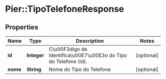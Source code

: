 # Pier::TipoTelefoneResponse

## Properties
Name | Type | Description | Notes
------------ | ------------- | ------------- | -------------
**id** | **Integer** | C\u00F3digo de Identifica\u00E7\u00E3o do Tipo do Telefone (id). | [optional] 
**nome** | **String** | Nome do Tipo do Telefone | [optional] 


